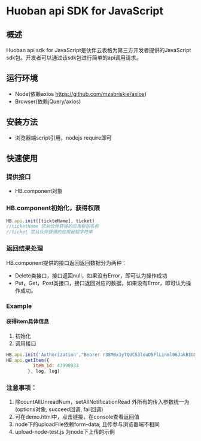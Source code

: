 # Huoban api SDK for JavaScript

## 概述

Huoban api sdk for JavaScript是伙伴云表格为第三方开发者提供的JavaScript sdk包。开发者可以通过该sdk包进行简单的api调用请求。


## 运行环境
- Node(依赖axios https://github.com/mzabriskie/axios)
- Browser(依赖jQuery/axios)

## 安装方法
- 浏览器端script引用，nodejs require即可

## 快速使用

### 提供接口
- HB.component对象


### HB.component初始化，获得权限
```js
HB.api.init([tickteName], ticket)
//ticketName 您从伙伴获得的应用秘钥名称
//ticket 您从伙伴获得的应用秘钥字符串
```

### 返回结果处理

HB.component提供的接口返回返回数据分为两种：

* Delete类接口，接口返回null，如果没有Error，即可认为操作成功
* Put，Get，Post类接口，接口返回对应的数据，如果没有Error，即可认为操作成功。

### Example
#### 获得item具体信息
1. 初始化
2. 调用接口
```js
HB.api.init('Authorization',"Bearer r38MBx1yTQUC53louD5FlLinml06JakBIGDJnpeY001")
HB.api.getItem({
          item_id: 43998933
        }, log, log)
```
### 注意事项：
1. 除countAllUnreadNum，setAllNotificationRead 外所有的传入参数统一为(options对象, succeed回调, fail回调)
2. 可在demo.html中，点击链接，在console查看返回值
3. node下的uploadFile依赖form-data, 且传参与浏览器端不相同
4. upload-node-test.js 为node下上传的示例
